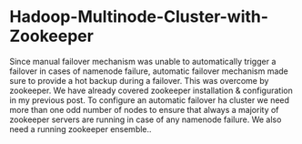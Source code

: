 # Hadoop-Multinode-Cluster-with-Zookeeper
Since manual failover mechanism was unable to automatically trigger a failover in cases of namenode failure, automatic failover mechanism made sure to provide a hot backup during a failover. This was overcome by zookeeper. We have already covered zookeeper installation &amp; configuration in my previous post. To configure an automatic failover ha cluster we need more than one odd number of nodes to ensure that always a majority of zookeeper servers are running in case of any namenode failure. We also need a running zookeeper ensemble..
